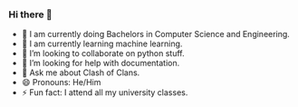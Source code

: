 ### Hi there 👋

- 🔭 I am currently doing Bachelors in Computer Science and Engineering.
- 🌱 I am currently learning machine learning.
- 👯 I’m looking to collaborate on python stuff.
- 🤔 I’m looking for help with documentation.
- 💬 Ask me about Clash of Clans.
- 😄 Pronouns: He/Him
- ⚡ Fun fact: I attend all my university classes.
